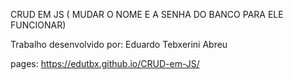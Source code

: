CRUD EM JS ( MUDAR O NOME E A SENHA DO BANCO PARA ELE FUNCIONAR)

Trabalho desenvolvido por: Eduardo Tebxerini Abreu

pages: https://edutbx.github.io/CRUD-em-JS/
